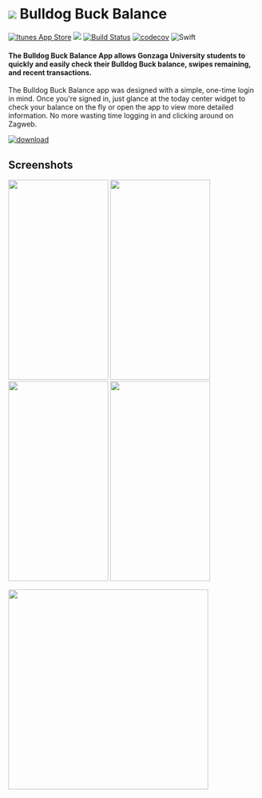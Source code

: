 # [![](http://i.imgur.com/gA6Z00Y.png)](https://itunes.apple.com/us/app/bulldog-buck-balance/id1178478896) Bulldog Buck Balance
[![Itunes App Store](https://img.shields.io/itunes/v/1178478896.svg)](https://itunes.apple.com/us/app/bulldog-buck-balance/id1178478896)
[![](https://img.shields.io/badge/downloads-1.79K-brightgreen.svg)](https://itunes.apple.com/us/app/bulldog-buck-balance/id1178478896)
[![Build Status](https://travis-ci.org/RudyB/BulldogBucks.svg?branch=master)](https://travis-ci.org/RudyB/BulldogBucks)
[![codecov](https://codecov.io/gh/RudyB/BulldogBucks/branch/master/graph/badge.svg)](https://codecov.io/gh/RudyB/BulldogBucks)
![Swift](http://img.shields.io/badge/swift-3.0-brightgreen.svg)


#### The Bulldog Buck Balance App allows Gonzaga University students to quickly and easily check their Bulldog Buck balance, swipes remaining, and recent transactions.

The Bulldog Buck Balance app was designed with a simple, one-time login in mind. Once you're signed in, just glance at the today center widget to check your balance on the fly or open the app to view more detailed information. No more wasting time logging in and clicking around on Zagweb. 
   
[![download](https://upload.wikimedia.org/wikipedia/commons/3/3c/Download_on_the_App_Store_Badge.svg)](https://itunes.apple.com/us/app/bulldog-buck-balance/id1178478896)

## Screenshots

<img src="https://imgur.com/olCibbx.png" width="200" height="400"/> <img src="https://imgur.com/KVcmjKe.png" width="200" height="400"/>
<img src="https://imgur.com/Py7DE41.png" width="200" height="400"/> <img src="https://imgur.com/asipzlQ.png" width="200" height="400"/>


<img src="https://imgur.com/2J00epB.png" width="400" height="400"/>
